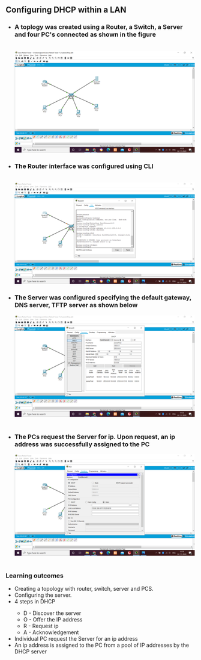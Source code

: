 ## Configuring DHCP within a LAN
<ul>
<li><h3>A toplogy was created using a Router, a Switch, a Server and four PC's connected as shown in the figure</h3><br>
<img src="https://github.com/18nanma/College-Labs/blob/master/Computer%20Networks%20-1BM18CS031/CN-Lab-5/dhcp%20exp-1/topology.png"/><br>
</li>
<li><h3>The Router interface was configured using CLI</h3><br>
<img src="https://github.com/18nanma/College-Labs/blob/master/Computer%20Networks%20-1BM18CS031/CN-Lab-5/dhcp%20exp-1/router%20config.png" /><br>
<li><h3>The Server was configured specifying the default gateway, DNS server, TFTP server as shown below</h3></li>
<img src="https://github.com/18nanma/College-Labs/blob/master/Computer%20Networks%20-1BM18CS031/CN-Lab-5/dhcp%20exp-1/server%20config.png" /><br>
<br>
<li><h3>The PCs request the Server for ip. Upon request, an ip address was successfully assigned to the PC</h3></li>
<img src="https://github.com/18nanma/College-Labs/blob/master/Computer%20Networks%20-1BM18CS031/CN-Lab-5/dhcp%20exp-1/dhcp%20connection.png"/><br>
<br>
</ul>

### Learning outcomes
<ul>
<li>Creating a topology with router, switch, server and PCS.</li>
<li>Configuring the server.</li>
<li>4 steps in DHCP</li>
<ul>
<li>D - Discover the server</li>
<li>O - Offer the IP address</li>
<li>R - Request ip</li>
<li>A - Acknowledgement</li>
</ul>
<li>Individual PC request the Server for an ip address</li>
<li>An ip address is assigned to the PC from a pool of IP addresses by the DHCP server</li>
</ul>
